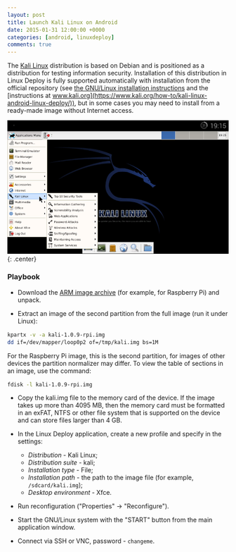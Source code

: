```yaml
---
layout: post
title: Launch Kali Linux on Android
date: 2015-01-31 12:00:00 +0000
categories: [android, linuxdeploy]
comments: true
---
```


The [Kali Linux](https://www.kali.org) distribution is based on Debian and is positioned as a distribution for testing information security. Installation of this distribution in Linux Deploy is fully supported automatically with installation from the official repository (see [the GNU/Linux installation instructions](/2012/11/18/linuxdeploy-guide/) and the [instructions at www.kali.org](https://www.kali.org/how-to/kali-linux-android-linux-deploy/)), but in some cases you may need to install from a ready-made image without Internet access.

![linuxdeploy](/assets/images/linuxdeploy-kali-xfce.png "Kali Linux"){: .center}

<!--more-->

### Playbook

- Download the [ARM image archive](https://www.offensive-security.com/kali-linux-vmware-arm-image-download/) (for example, for Raspberry Pi) and unpack.

- Extract an image of the second partition from the full image (run it under Linux):
```sh
kpartx -v -a kali-1.0.9-rpi.img
dd if=/dev/mapper/loop0p2 of=/tmp/kali.img bs=1M
```
For the Raspberry Pi image, this is the second partition, for images of other devices the partition normalizer may differ. To view the table of sections in an image, use the command:
```sh
fdisk -l kali-1.0.9-rpi.img
```

- Copy the kali.img file to the memory card of the device. If the image takes up more than 4095 MB, then the memory card must be formatted in an exFAT, NTFS or other file system that is supported on the device and can store files larger than 4 GB.

- In the Linux Deploy application, create a new profile and specify in the settings:
  - *Distribution* - Kali Linux;
  - *Distribution suite* - kali;
  - *Installation type* - File;
  - *Installation path* - the path to the image file (for example, `/sdcard/kali.img`);
  - *Desktop environment* - Xfce.

- Run reconfiguration ("Properties" -> "Reconfigure").

- Start the GNU/Linux system with the "START" button from the main application window.

- Connect via SSH or VNC, password - `changeme`.
